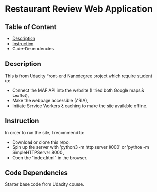 # Restaurant Review Web Application

## Table of Content
* [Description](#description)
* [Instruction](#instruction)
* Code-Dependencies

## Description
This is from Udacity Front-end Nanodegree project which require student to:
* Connect the MAP API into the website (I tried both Google maps & Leaflet), 
* Make the webpage accessible (ARIA),
* Initiate Service Workers & caching to make the site available offline.

## Instruction
In order to run the site, I recommend to:
- Download or clone this repo,
- Spin up the server with 'python3 -m http.server 8000' or 'python -m SimpleHTTPServer 8000',
- Open the "index.html" in the browser.

## Code Dependencies
Starter base code from Udacity course.
